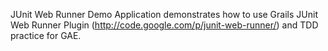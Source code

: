 JUnit Web Runner Demo Application demonstrates how to use Grails JUnit Web Runner Plugin (http://code.google.com/p/junit-web-runner/) and TDD practice for GAE.